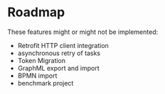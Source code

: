 Roadmap
=======

These features might or might not be implemented:

* Retrofit HTTP client integration
* asynchronous retry of tasks
* Token Migration
* GraphML export and import
* BPMN import
* benchmark project